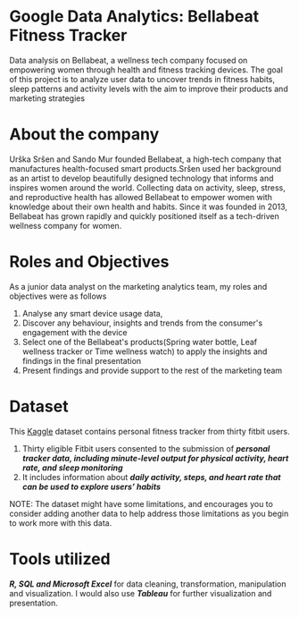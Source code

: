 # Google Data Analytics: Bellabeat Fitness Tracker
Data analysis on Bellabeat, a wellness tech company focused on empowering women through health and fitness tracking devices. The goal of this project is to analyze user data to uncover trends in fitness habits, sleep patterns and activity levels with the aim to improve their products and marketing strategies

# About the company
Urška Sršen and Sando Mur founded Bellabeat, a high-tech company that manufactures health-focused smart products.Sršen used her background as an artist to develop beautifully designed technology that informs and inspires women around the world. Collecting data on activity, sleep, stress, and reproductive health has allowed Bellabeat to empower women with knowledge about their own health and habits. Since it was founded in 2013, Bellabeat has grown rapidly and quickly positioned itself as a tech-driven wellness company for women.

# Roles and Objectives
As a junior data analyst on the marketing analytics team, my roles and objectives were as follows

  1. Analyse any smart device usage data,
  2. Discover any behaviour, insights and trends from the consumer's engagement with the device
  3. Select one of the Bellabeat's products(Spring water bottle, Leaf wellness tracker or Time wellness watch) to apply the insights and findings in the final presentation
  4. Present findings and provide support to the rest of the marketing team

# Dataset
This [Kaggle](https://www.kaggle.com/datasets/arashnic/fitbit) dataset contains personal fitness tracker from thirty fitbit users. 
  1. Thirty eligible Fitbit users consented to the submission of ***personal tracker data, including minute-level output for physical activity, heart rate, and sleep monitoring***
  2. It includes information about ***daily activity, steps, and heart rate that can be used to explore users’ habits***

NOTE: The dataset might have some limitations, and encourages you to consider adding another data to help
address those limitations as you begin to work more with this data.

# Tools utilized
***R, SQL and Microsoft Excel*** for data cleaning, transformation, manipulation and visualization. 
I would also use ***Tableau*** for further visualization and presentation.
